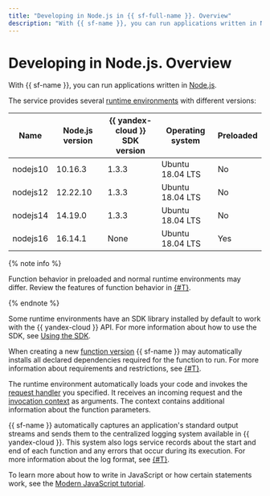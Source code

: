 ```yaml
---
title: "Developing in Node.js in {{ sf-full-name }}. Overview"
description: "With {{ sf-name }}, you can run applications written in Node.js. The service provides several runtime environments with different OS versions."
---
```


# Developing in Node.js. Overview

With {{ sf-name }}, you can run applications written in [Node.js](https://nodejs.org/en/docs/).


The service provides several [runtime environments](../../concepts/runtime/index.md) with different versions:

| Name | Node.js version | {{ yandex-cloud }}<br>SDK version | Operating <br>system | Preloaded |
|----|----|----|----|----|
| nodejs10 | 10.16.3 | 1.3.3 | Ubuntu 18.04 LTS | No |
| nodejs12 | 12.22.10 | 1.3.3 | Ubuntu 18.04 LTS | No |
| nodejs14 | 14.19.0 | 1.3.3 | Ubuntu 18.04 LTS | No |
| nodejs16 | 16.14.1 | None | Ubuntu 18.04 LTS | Yes |


{% note info %}

Function behavior in preloaded and normal runtime environments may differ. Review the features of function behavior in [{#T}](../../concepts/runtime/preload-runtime.md).

{% endnote %}


Some runtime environments have an SDK library installed by default to work with the {{ yandex-cloud }} API. For more information about how to use the SDK, see [Using the SDK](sdk.md).


When creating a new [function version](../../concepts/function.md#version) {{ sf-name }} may automatically installs all declared dependencies required for the function to run. For more information about requirements and restrictions, see [{#T}](dependencies.md).

The runtime environment automatically loads your code and invokes the [request handler](handler.md) you specified. It receives an incoming request and the [invocation context](context.md) as arguments. The context contains additional information about the function parameters.

{{ sf-name }} automatically captures an application's standard output streams and sends them to the centralized logging system available in {{ yandex-cloud }}. This system also logs service records about the start and end of each function and any errors that occur during its execution. For more information about the log format, see [{#T}](logging.md).

To learn more about how to write in JavaScript or how certain statements work, see the [Modern JavaScript tutorial](https://javascript.info/).

